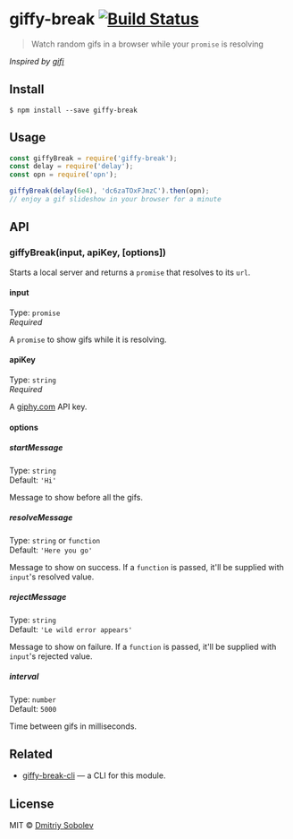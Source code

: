 # giffy-break [![Build Status](https://travis-ci.org/dsblv/giffy-break.svg?branch=master)](https://travis-ci.org/dsblv/giffy-break)

> Watch random gifs in a browser while your `promise` is resolving

*Inspired by [gifi](https://github.com/vdemedes/gifi)*


## Install

```
$ npm install --save giffy-break
```


## Usage

```js
const giffyBreak = require('giffy-break');
const delay = require('delay');
const opn = require('opn');

giffyBreak(delay(6e4), 'dc6zaTOxFJmzC').then(opn);
// enjoy a gif slideshow in your browser for a minute
```


## API

### giffyBreak(input, apiKey, [options])

Starts a local server and returns a `promise` that resolves to its `url`.

#### input

Type: `promise`  
*Required*

A `promise` to show gifs while it is resolving.

#### apiKey

Type: `string`  
*Required*

A [giphy.com](//giphy.com/) API key.

#### options

##### startMessage

Type: `string`  
Default: `'Hi'`

Message to show before all the gifs.

##### resolveMessage

Type: `string` or `function`  
Default: `'Here you go'`

Message to show on success. If a `function` is passed, it'll be supplied with `input`'s resolved value.

##### rejectMessage

Type: `string`  
Default: `'Le wild error appears'`

Message to show on failure. If a `function` is passed, it'll be supplied with `input`'s rejected value.

##### interval

Type: `number`  
Default: `5000`

Time between gifs in milliseconds.


## Related

- [giffy-break-cli](https://github.com/dsblv/giffy-break-cli) — a CLI for this module.


## License

MIT © [Dmitriy Sobolev](http://github.com/dsblv)
